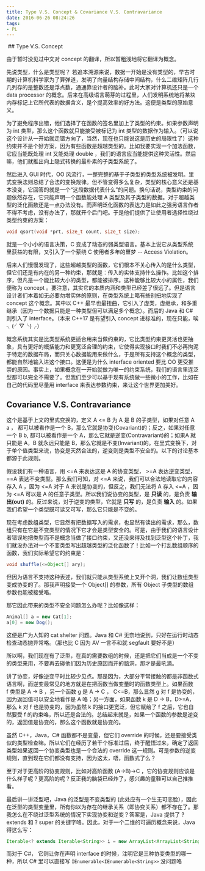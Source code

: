```yaml
---
title: Type V.S. Concept & Covariance V.S. Contravariance
date: 2016-06-26 08:24:26
tags:
- PL
---
```


 ## Type V.S. Concept

由于暂时没见过中文对 concept 的翻译，所以暂粗浅地将它翻译为概念。

先说类型，什么是类型呢？ 若追本溯源来说，数据一开始是没有类型的，早古时期的计算机科学家为了算弹道，发明了向量结构存储中间结构，什么二维矩阵几行几列存的是整数还是浮点数，通通靠设计者的脑补。此时大家对计算机还只是一个 data processor 的概念。后来在高级语言萌芽的过程里，人们发明系统地将某块内存标记上它所代表的数据含义，是个提高效率的好方法。这便是类型的原始意义。

<!-- more -->

为了避免程序出错，他们选择了在函数的签名里加上了类型的约束。如果参数声明为 int 类型，那么这个函数就只能接受被标记为 int 类型的数据作为输入。（可以说这个设计从一开始就走错方向了，当然，现在也只能说这是历史的局限性了）这种约束并不是个好方案，因为有些函数是超越类型的。比如我要实现一个加法函数，它应当能既处理 int 又能处理 double ，我们的语言应当能提供这种灵活性。然后嘛，他们就推出向上隐式转换的最朴素的子类型系统了。

然后进入 GUI 时代，OO 风流行，一整完整的基于子类型的类型系统被发明。里式变换法则总结了合法的变换规律。但不管变得多么复杂，类型的核心意义还是基本没变，它回答的就是一个“这段数据代表什么”的问题。换句话说，类型约束的问题依然存在，它只能声明一个函数能处理 A 类型及其子类型的数据。对于超越类型的泛化函数还是一点办法没有。而声明泛化函数的表达力是如此之强另语言作者不得不考虑，没有办法了，那就开个后门吧。于是他们提供了让使用者选择性绕过类型约束的方案：

```c
void qsort(void *prt, size_t count, size_t size);
```

就是一个小小的语言决策，C 变成了动态的弱类型语言。基本上说它从类型系统里获益的有限，又引入了一个萦绕 C 使用者多年的噩梦 -- Access Violation。

后来人们慢慢发现了，这些超越类型的函数，它们根本不关心传入的是什么类型，但它们还是有内在的另一种约束，那就是：传入的实体支持什么操作。比如这个排序，但凡是一个能比较大小的类型，都能被排序。这种能够比较大小的属性，我们便称为 concept 。要注意，其实它的本质内涵和类型已经差了很远了。但是语言设计者们本着如无必要勿增实体的原则，在类型系统上略有些别扭地实现了 concept 这个概念。其中以 C++ 最早也最扭曲，它引入了虚类，虚继承，和多重继承（因为一个数据只能是一种类型但可以满足多个概念）。而后的 Java 和 C# 则引入了 interface。（本来 C++17 是有望引入 concept 进标准的，现在只能，唉 ╮(╯▽╰)╭）

概念系统其实是比类型系统更适合用来当做约束的，它比类型约束更灵活也更抽象，具有更好的概括能力和更宽泛合理的约束，它使得实现接口时我们不必再拘泥于特定的数据布局，而只关心数据能用来做什么，于是所有支持这个概念的类型，都能自然地输入进这个接口。这便是为什么 interface oriented 要比 OO 更受推崇的原因。事实上，如果概念在一开始就做为唯一的约束系统，我们的语言里连泛型都可以完全不需要了。但我们至少可以基于现有系统做一些微小的工作，比如在自己的代码里尽量用 interface 来表达参数约束，来让这个世界更加美好。


## Covariance V.S. Contravariance

这个是基于上文的里式变换的，定义 A <= B 为 A 是 B 的子类型，如果对任意 A a ， 都可以被看作是一个 B，那么它就是协变(Covariant)的；反之，如果对任意一个 B b, 都可以被看作是一个 A，那么它就是逆变(Contravariant)的；如果A 就只能是 A，B 就永远只能是 B，那么它就是不变(Invariant)的。在里式变换下，对于单个值类型来说，协变是天然合法的，逆变则是类型不安全的。以下的讨论基本都源于此规则。

假设我们有一种语言，用 <=A 来表达这是 A 的协变类型， >=A 表达逆变类型，==A 表达不变类型。那么我们可知，对 <=A 来说，我们可以合法地读取它的内容存入 A ，因为 <=A 对于 A 来说是协变的，但反之，我们无法将 A 存入 <=A ，因为 <=A 可以是 A 的任意子类型。所以我们说协变的类型，是 **只读** 的，是负责 **输出(out)** 的。反过来说，对于逆变的类型，它就是 **只写** 的，是负责 **输入** 的。如果我们希望一个类型既可读又可写，那么它只能是不变的。

现在考虑数组类型，它显然有把数据写入的需求，也显然有读出的需求，那么，数组只有在它是不变类型的情况下它才会是类型安全的。可是，由于我们的语言设计者错误地把类型而不是概念当做了接口约束，又还没来得及找到泛型这个补丁，我们就没办法对一个不变类型写出超越类型的泛化函数了！比如一个打乱数组顺序的函数，我们实际希望它的约束是：

```java
void shuffle(<=Object[] ary);
```

但因为语言不支持这种表述，我们就只能从类型系统上又开个洞，我们让数组类型变成协变的了。那我声明接受一个 Object[] 的参数，所有 Object 子类型的数组参数也能被接受咯。

那它因此带来的类型不安全问题怎么办呢？比如像这样：

```java
Animal[] a = new Cat[1];
a[0] = new Dog();
```

这便是广为人知的 cat shelter 问题。Java 和 C# 无奈地说到，只好在运行时动态检查动态抛异常咯。（那也比 C 因为 AV 一言不和就 segfault 要好不是）

所以啊，我们现在有了泛型，在真的需要数组的时候，还是把它们当成是一个不变的类型来用，不要再去碰他们因为历史原因而开的脑洞，那才是最吼滴。

讲了协变，好像逆变平时比较少见点。那是因为，大部分平常接触的都是非函数式语言啊，而逆变最常见的地方就是在把函数当做变量时的函数类型上。如果函数 f 类型是 A -> B ，另一个函数 g 是 A -> C ， C<=B，那么显然 g 对 f 是协变的，因为返回值可以安全地看作是 A 咯；另一方面，如果函数 k 是 D -> B，D>=A，那么 k 对 f 也是协变的，因为虽然 k 的接口更宽泛，但它赋给了 f 之后，它也自然要受 f 的约束咯，所以还是合法的。总结起来就是，如果一个函数的参数是逆变的，返回值是协变的，那么这个函数就是协变的。

虽然 C++，Java，C# 函数都不是变量，但它们 override 的时候，还是要接受类似的类型检查嘛。所以它们在经历了若干个标准过后，终于醒悟过来，确定了返回类型如果返回一个协变类型也是一个合法的 override 这一规则。可是参数的逆变规则，直到现在它们都没有支持，因为这太，唔，函数式了么？

至于对于更高阶的协变规则，比如对高阶函数 (A->B)->C ，它的协变规则应该是什么样子呢？更高阶的呢？反正我的脑袋已经炸了，感兴趣的童鞋可以自己推推看。

最后讲一讲泛型吧，Java 的泛型是不变类型的 (此处应有一个生无可恋脸），因此在泛型的类型变量里，所有你以为存在的继承关系（即协变关系）都不存在了。那我怎么在不绕过泛型系统的情况下实现协变和逆变？答案是，Java 提供了 ? extends 和 ? super 的关键字咯。因此，对于一个二维的可遍历概念来说，Java 得这么写：

```java
Iterable<? extends Iterable<String>> i = new ArrayList<ArrayList<String>>();
```

而对于 C#， 它则让你在声明 interface 的时候，注明它是三种协变类型的哪一种，所以 C# 里可以直接写 `IEnumerable<IEnumerable<String>>` 没问题咯
